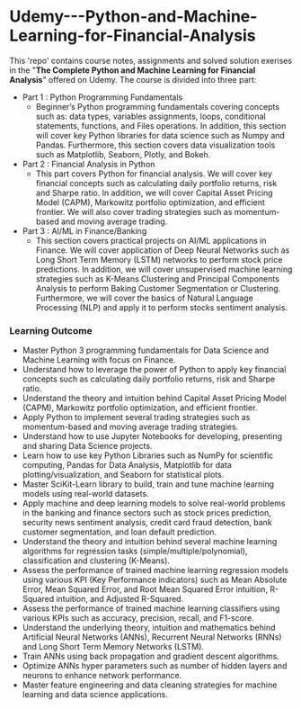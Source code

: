 # Udemy---Python-and-Machine-Learning-for-Financial-Analysis

This 'repo' contains course notes, assignments and solved solution exerises in the "**The Complete Python and Machine Learning for Financial Analysis**" offered on Udemy. The course is divided into three part:
- Part 1 : Python Programming Fundamentals
  - Beginner’s Python programming fundamentals covering concepts such as: data types, variables assignments, loops, conditional statements, functions, and Files operations. In addition, this section will cover key Python libraries for data science such as Numpy and Pandas. Furthermore, this section covers data visualization tools such as Matplotlib, Seaborn, Plotly, and Bokeh.
- Part 2 : Financial Analysis in Python
  - This part covers Python for financial analysis. We will cover key financial concepts such as calculating daily portfolio returns, risk and Sharpe ratio. In addition, we will cover Capital Asset Pricing Model (CAPM), Markowitz portfolio optimization, and efficient frontier. We will also cover trading strategies such as momentum-based and moving average trading.
- Part 3 : AI/ML in Finance/Banking
  - This section covers practical projects on AI/ML applications in Finance. We will cover application of Deep Neural Networks such as Long Short Term Memory (LSTM) networks to perform stock price predictions. In addition, we will cover unsupervised machine learning strategies such as K-Means Clustering and Principal Components Analysis to perform Baking Customer Segmentation or Clustering. Furthermore, we will cover the basics of Natural Language Processing (NLP) and apply it to perform stocks sentiment analysis.

### **Learning Outcome**
- Master Python 3 programming fundamentals for Data Science and Machine Learning with focus on Finance.
- Understand how to leverage the power of Python to apply key financial concepts such as calculating daily portfolio returns, risk and Sharpe ratio.
- Understand the theory and intuition behind Capital Asset Pricing Model (CAPM), Markowitz portfolio optimization, and efficient frontier.
- Apply Python to implement several trading strategies such as momentum-based and moving average trading strategies.
- Understand how to use Jupyter Notebooks for developing, presenting and sharing Data Science projects.
- Learn how to use key Python Libraries such as NumPy for scientific computing, Pandas for Data Analysis, Matplotlib for data plotting/visualization, and Seaborn for statistical plots.
- Master SciKit-Learn library to build, train and tune machine learning models using real-world datasets.
- Apply machine and deep learning models to solve real-world problems in the banking and finance sectors such as stock prices prediction, security news sentiment analysis, credit card fraud detection, bank customer segmentation, and loan default prediction.
- Understand the theory and intuition behind several machine learning algorithms for regression tasks (simple/multiple/polynomial), classification and clustering (K-Means).
- Assess the performance of trained machine learning regression models using various KPI (Key Performance indicators) such as Mean Absolute Error, Mean Squared Error, and Root Mean Squared Error intuition, R-Squared intuition, and Adjusted R-Squared.
- Assess the performance of trained machine learning classifiers using various KPIs such as accuracy, precision, recall, and F1-score.
- Understand the underlying theory, intuition and mathematics behind Artificial Neural Networks (ANNs), Recurrent Neural Networks (RNNs) and Long Short Term Memory Networks (LSTM).
- Train ANNs using back propagation and gradient descent algorithms.
- Optimize ANNs hyper parameters such as number of hidden layers and neurons to enhance network performance.
- Master feature engineering and data cleaning strategies for machine learning and data science applications.
